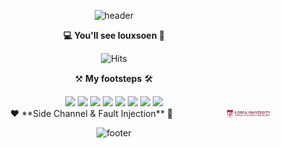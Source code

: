 <div align="center">

![header](https://capsule-render.vercel.app/api?type=waving&height=220&reversal=true&animation=twinkling&fontSize=50&color=gradient&customColorList=15,15,18,18&text=louxsoen&fontAlignY=30&desc=ego%20ostendam%20tibi%20lucem&descSize=18&descAlignY=42)

<b>💻 You'll see louxsoen 🐯</b>

![Hits](https://hits.seeyoufarm.com/api/count/incr/badge.svg?url=https%3A%2F%2Fgithub.com%2Flouxsoen%2Fhit-counter&count_bg=%23E2EBF0&title_bg=%23CFD9DF&icon=ghostery.svg&icon_color=%23E7E7E7&title=come+to+see+me&edge_flat=false)


⚒️ <b>My footsteps</b> 🛠 

<center><img src="https://img.shields.io/badge/C-A8B9CC?style=flat-square&logo=C&logoColor=white"/></a>
<img src="https://img.shields.io/badge/C++-00599C?style=flat-square&logo=C%2B%2B&logoColor=white"/></a>
<img src="https://img.shields.io/badge/Java-007396?style=flat-square&logo=Java&logoColor=white"/></a>
<img src="https://img.shields.io/badge/JavaScript-F7DF1E?style=flat-square&logo=JavaScript&logoColor=white"/></a>
<img src="https://img.shields.io/badge/Python-3766AB?style=flat-square&logo=Python&logoColor=white"/></a>
<img src="https://img.shields.io/badge/Jupyter-F37626?style=flat-square&logo=Jupyter&logoColor=white"/></a>
<img src="https://img.shields.io/badge/Swift-F05138?style=flat-square&logo=Swift&logoColor=white"/></a>
<img src="https://img.shields.io/badge/Rust-000000?style=flat-square&logo=Rust&logoColor=white"/></a></center>
❤️ **Side Channel & Fault Injection** 👀

<img src="CyberSec.png" alt="CyberSec" align="right" style="zoom: 7%;" />

![footer](https://capsule-render.vercel.app/api?section=footer&type=waving&color=gradient&customColorList=15,15,18,18)

</div>

